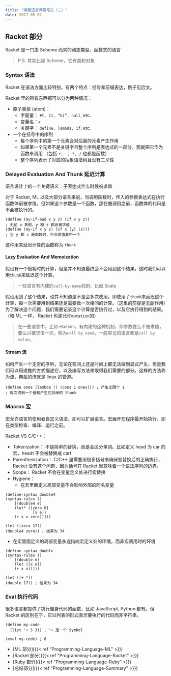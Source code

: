 ```yaml
---
title: "编程语言课程笔记（二）"
date: 2017-05-02
---
```


## Racket 部分

Racket 是一门由 Scheme 而来的动态类型、函数式的语言

> P.S. 其实比起 Scheme，它有类和对象

### Syntax 语法

Racket 在语法方面比较特别，有两个特点：括号和前缀表达，例子见后文。

Racket 里的所有东西都可以分为两种情况：

- 原子类型 (atom)：
  - 字面量： `#t, 11, “hi”, null`, etc.
  - 变量名：`x`
  - 关键字： `define, lambda, if`, etc.
- 一个在括号中的序列
  - 每个序列中的第一个元素会对后面的元素产生作用
  - 如果第一个元素不是关键字且整个序列是表达式的一部分，那就把它作为函数来调用 （包括 `+, -, *, /` 也都是函数）
  - 整个序列表示了对应的抽象语法树且没有二义性

### Delayed Evaluation And Thunk 延迟计算

语言设计上的一个关键语义：子表达式什么时候被求值

对于 Racket, ML 以及大部分语言来说，当调用函数时，传入的参数表达式在执行函数体前被求值。但如果这个参数是一个函数，那在被调用之前，函数体的代码是不会被执行的。

```racket
(define (my-if-bad x y z) (if x y z))
; 无论 x 真假，y 和 z 都会被求值
(define (my-if x y z) (if x (y) (z)))
; 当 y 和 z 是函数时，只会求值其中一个
```

这种用来延迟计算的函数称为 `thunk`

#### Lazy Evaluation And Memoization

假设有一个很耗时的计算，但是并不知道最终会不会用到这个结果。这时我们可以用`thunk`来延迟这个计算。
> 一些语言有内建的`call-by-name`机制，比如 Scala

假设用到了这个结果，也并不知道是不是会多次使用。即使用了`thunk`来延迟这个计算，每一次需要用到结果还是需要做一次相同的计算。（这里的前提是无副作用）为了解决这个问题，我们需要记录这个计算是否执行过，以及它执行得到的结果。（和 ML 一样， Racket 也是允许`mutation`的）
> 在一些语言中，比如 Haskell，有内建的这种机制，即参数要么不被求值，要么只被求值一次，称为`call by need`。一般常见的语言都是`call by value`。

#### Stream 流

如何产生一个无穷的序列，无论在空间上还是时间上都无法做到显式产生，但是我们可以用递推的方式描述它，以及编写方法来取得我们需要的部分。这样的方法称为流，典型的流就是 linux 的管道。

```racket
(define ones (lambda () (cons 1 ones))) ; 产生无限个 1
; 每次得到一个值和产生它后继的 thunk
```

### Macros 宏

宏允许语言的使用者自定义语法，即可以扩展语言。宏展开在程序最开始执行，即在类型检查、编译、运行之前。

Racket VS C/C++：

- Tokenization： 不是简单的替换，而是会区分单词。比如定义 head 为 car 的宏，headt 不会被替换成 cart
- Parenthesization： C/C++ 里需要用很多括号来确保宏替换后的正确执行，Racket 没有这个问题，因为括号在 Racket 里意味着一个语法序列的边界。
- Scope： Racket 不会在变量定义处进行宏替换
- Hygiene：
  - 在宏里面定义局部变量不会影响外部的同名变量

```racket
(define-syntax double4
(syntax-rules ()
    [(double4 e)
    (let* ([zero 0]
            [x e])
    (+ x x zero))]))

(let ([zero 17])
(double4 zero)) ; 结果为 34
```

  - 在宏里面定义的局部变量永远指向宏定义处的环境，而非宏调用时的环境

```racket
(define-syntax double
(syntax-rules ()
    [(double e)
    (let ([x e])
    (+ x x))]))

(let ([+ *])
(double 17)) ; 结果为 34
```

### Eval 执行代码

很多语言都提供了执行自身代码的函数，比如 JavaScript, Python 都有。但 Racket 的区别在于，它以列表的形式表示要执行的代码而非字符串。

```racket
(define my-code
  (list '+ 5 3)) ; '+ 是一个 Symbol

(eval my-code) ; 8
```

- [ML 部分]({{< ref "Programming-Language-ML" >}})
- [Racket 部分]({{< ref "Programming-Language-Racket" >}})
- [Ruby 部分]({{< ref "Programming-Language-Ruby" >}})
- [总结部分]({{< ref "Programming-Language-Summary" >}})
